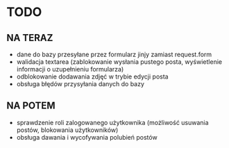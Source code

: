 # TODO
## NA TERAZ
- dane do bazy przesyłane przez formularz jinjy zamiast request.form
- walidacja textarea (zablokowanie wysłania pustego posta, wyświetlenie informacji o uzupełnieniu formularza)
- odblokowanie dodawania zdjęć w trybie edycji posta
- obsługa błędów przysyłania danych do bazy
## NA POTEM
- sprawdzenie roli zalogowanego użytkownika (możliwość usuwania postów, blokowania użytkowników)
- obsługa dawania i wycofywania polubień postów